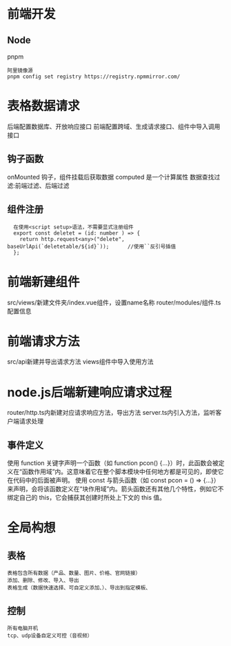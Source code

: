 # 前端开发

## Node

pnpm
```vue
阿里镜像源
pnpm config set registry https://registry.npmmirror.com/
```

# 表格数据请求
  后端配置数据库、开放响应接口
  前端配置跨域、生成请求接口、组件中导入调用接口

## 钩子函数
  onMounted 钩子，组件挂载后获取数据
  computed 是一个计算属性
  数据查找过滤:前端过滤、后端过滤

## 组件注册
```vue
  在使用<script setup>语法，不需要显式注册组件
  export const deletet = (id: number ) => {
    return http.request<any>("delete", baseUrlApi(`deletetable/${id}`));      //使用``反引号插值
  };
```

# 前端新建组件
  src/views/新建文件夹/index.vue组件，设置name名称
  router/modules/组件.ts 配置信息

# 前端请求方法
  src/api新建并导出请求方法
  views组件中导入使用方法

# node.js后端新建响应请求过程
  router/http.ts内新建对应请求响应方法，导出方法
  server.ts内引入方法，监听客户端请求处理


## 事件定义
  使用 function 关键字声明一个函数（如 function pcon() {...}）时，此函数会被定义在“函数作用域”内。这意味着它在整个脚本模块中任何地方都是可见的，即使它在代码中的后面被声明。
  使用 const 与箭头函数（如 const pcon = () => {...}）来声明，会将该函数定义在“块作用域”内。箭头函数还有其他几个特性，例如它不绑定自己的 this，它会捕获其创建时所处上下文的 this 值。

##### 

# 全局构想


## 表格
    表格包含所有数据（产品、数量、图片、价格、官网链接）
    添加、删除、修改、导入、导出
    表格生成（数据快速选择、可自定义添加、）、导出到指定模板、

## 控制
    所有电脑开机
    tcp、udp设备自定义可控（音视频）